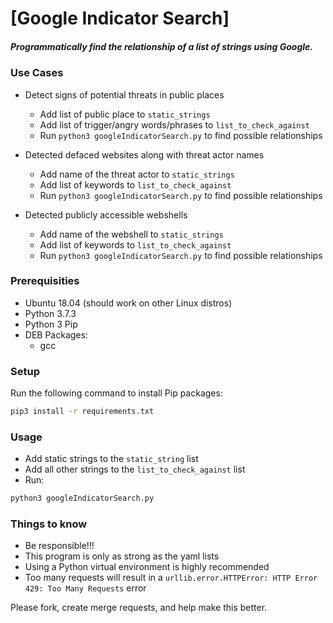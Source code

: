 # [Google Indicator Search]  
##### Programmatically find the relationship of a list of strings using Google.  

### Use Cases  
- Detect signs of potential threats in public places  
    - Add list of public place to `static_strings`  
    - Add list of trigger/angry words/phrases to `list_to_check_against`  
    - Run `python3 googleIndicatorSearch.py` to find possible relationships  

- Detected defaced websites along with threat actor names  
    - Add name of the threat actor to `static_strings`  
    - Add list of keywords to `list_to_check_against`  
    - Run `python3 googleIndicatorSearch.py` to find possible relationships  

- Detected publicly accessible webshells  
    - Add name of the webshell to `static_strings`  
    - Add list of keywords to `list_to_check_against`  
    - Run `python3 googleIndicatorSearch.py` to find possible relationships  

### Prerequisities  
- Ubuntu 18.04 (should work on other Linux distros)  
- Python 3.7.3  
- Python 3 Pip  
- DEB Packages:  
  - gcc  

### Setup  
Run the following command to install Pip packages:  
```bash
pip3 install -r requirements.txt  
```

### Usage  
- Add static strings to the `static_string` list  
- Add all other strings to the `list_to_check_against` list  
- Run:
```bash
python3 googleIndicatorSearch.py  
```

### Things to know  
- Be responsible!!!  
- This program is only as strong as the yaml lists  
- Using a Python virtual environment is highly recommended  
- Too many requests will result in a `urllib.error.HTTPError: HTTP Error 429: Too Many Requests` error  

Please fork, create merge requests, and help make this better.  
